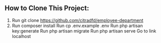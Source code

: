 ## How to Clone This Project:
1. Run git clone https://github.com/citradfd/employee-department
2. Run composer install
Run cp .env.example .env
Run php artisan key:generate
Run php artisan migrate
Run php artisan serve
Go to link localhost
